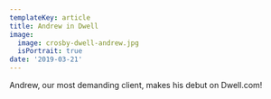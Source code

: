 ```yaml
---
templateKey: article
title: Andrew in Dwell
image:
  image: crosby-dwell-andrew.jpg
  isPortrait: true
date: '2019-03-21'
---
```

Andrew, our most demanding client, makes his debut on Dwell.com!
